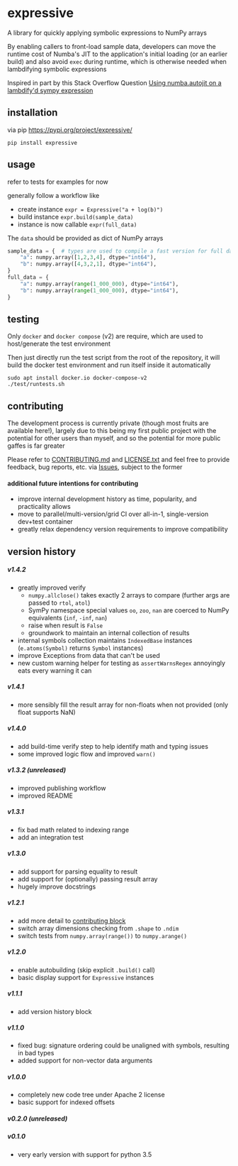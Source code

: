 # expressive

A library for quickly applying symbolic expressions to NumPy arrays

By enabling callers to front-load sample data, developers can move the runtime cost of Numba's JIT to the application's initial loading (or an earlier build) and also avoid `exec` during runtime, which is otherwise needed when lambdifying symbolic expressions

Inspired in part by this Stack Overflow Question [Using numba.autojit on a lambdify'd sympy expression](https://stackoverflow.com/questions/22793601/using-numba-autojit-on-a-lambdifyd-sympy-expression)

## installation

via pip https://pypi.org/project/expressive/

```shell
pip install expressive
```

## usage

refer to tests for examples for now

generally follow a workflow like
* create instance `expr = Expressive("a + log(b)")`
* build instance `expr.build(sample_data)`
* instance is now callable `expr(full_data)`

The `data` should be provided as dict of NumPy arrays

```python
sample_data = {  # types are used to compile a fast version for full data
    "a": numpy.array([1,2,3,4], dtype="int64"),
    "b": numpy.array([4,3,2,1], dtype="int64"),
}
full_data = {
    "a": numpy.array(range(1_000_000), dtype="int64"),
    "b": numpy.array(range(1_000_000), dtype="int64"),
}
```

## testing

Only `docker` and `docker compose` (v2) are require, which are used to host/generate the test environment

Then just directly run the test script from the root of the repository, it will build the docker test environment and run itself inside it automatically

```shell
sudo apt install docker.io docker-compose-v2
./test/runtests.sh
```

## contributing

The development process is currently private (though most fruits are available here!), largely due to this being my first public project with the potential for other users than myself, and so the potential for more public gaffes is far greater

Please refer to [CONTRIBUTING.md](https://gitlab.com/expressive-py/expressive/-/blob/main/CONTRIBUTING.md) and [LICENSE.txt](https://gitlab.com/expressive-py/expressive/-/blob/main/LICENSE.txt) and feel free to provide feedback, bug reports, etc. via [Issues](https://gitlab.com/expressive-py/expressive/-/issues), subject to the former

#### additional future intentions for contributing

* improve internal development history as time, popularity, and practicality allows
* move to parallel/multi-version/grid CI over all-in-1, single-version dev+test container
* greatly relax dependency version requirements to improve compatibility

## version history

##### v1.4.2
* greatly improved verify
  * `numpy.allclose()` takes exactly 2 arrays to compare (further args are passed to `rtol`, `atol`)
  * SymPy namespace special values `oo`, `zoo`, `nan` are coerced to NumPy equivalents (`inf`, `-inf`, `nan`)
  * raise when result is `False`
  * groundwork to maintain an internal collection of results
* internal symbols collection maintains `IndexedBase` instances (`e.atoms(Symbol)` returns `Symbol` instances)
* improve Exceptions from data that can't be used
* new custom warning helper for testing as `assertWarnsRegex` annoyingly eats every warning it can

##### v1.4.1
* more sensibly fill the result array for non-floats when not provided (only float supports NaN)

##### v1.4.0
* add build-time verify step to help identify math and typing issues
* some improved logic flow and improved `warn()`

##### v1.3.2 (unreleased)
* improved publishing workflow
* improved README

##### v1.3.1
* fix bad math related to indexing range
* add an integration test

##### v1.3.0
* add support for parsing equality to result
* add support for (optionally) passing result array
* hugely improve docstrings

##### v1.2.1
* add more detail to [contributing block](#contributing)
* switch array dimensions checking from `.shape` to `.ndim`
* switch tests from `numpy.array(range())` to `numpy.arange()`

##### v1.2.0
* enable autobuilding (skip explicit `.build()` call)
* basic display support for `Expressive` instances

##### v1.1.1
* add version history block

##### v1.1.0
* fixed bug: signature ordering could be unaligned with symbols, resulting in bad types
* added support for non-vector data arguments

##### v1.0.0

* completely new code tree under Apache 2 license
* basic support for indexed offsets

##### v0.2.0 (unreleased)

##### v0.1.0

* very early version with support for python 3.5
